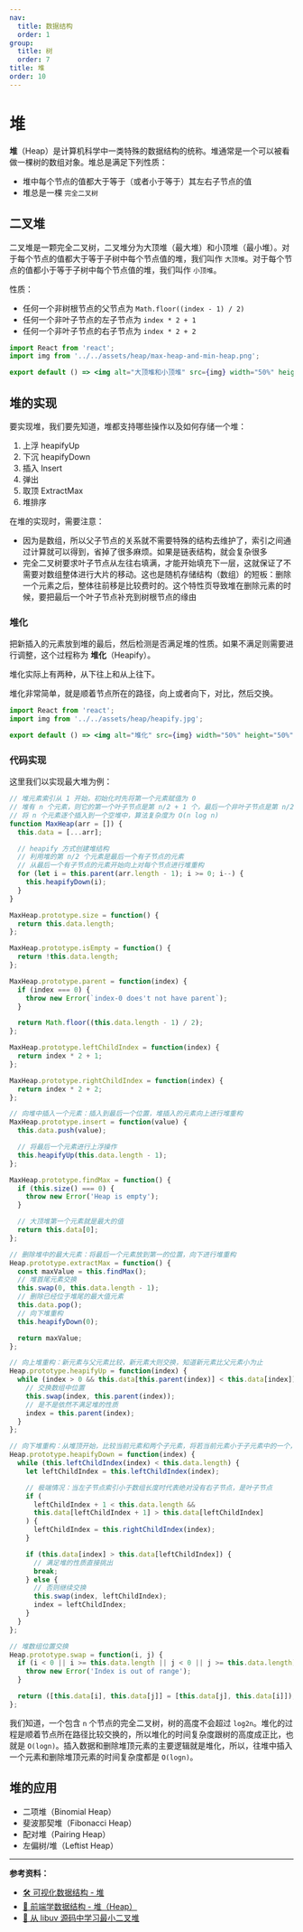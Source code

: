```yaml
---
nav:
  title: 数据结构
  order: 1
group:
  title: 树
  order: 7
title: 堆
order: 10
---
```


# 堆

**堆**（Heap）是计算机科学中一类特殊的数据结构的统称。堆通常是一个可以被看做一棵树的数组对象。堆总是满足下列性质：

- 堆中每个节点的值都大于等于（或者小于等于）其左右子节点的值
- 堆总是一棵 `完全二叉树`

## 二叉堆

二叉堆是一颗完全二叉树，二叉堆分为大顶堆（最大堆）和小顶堆（最小堆）。对于每个节点的值都大于等于子树中每个节点值的堆，我们叫作 `大顶堆`。对于每个节点的值都小于等于子树中每个节点值的堆，我们叫作 `小顶堆`。

性质：

- 任何一个非树根节点的父节点为 `Math.floor((index - 1) / 2)`
- 任何一个非叶子节点的左子节点为 `index * 2 + 1`
- 任何一个非叶子节点的右子节点为 `index * 2 + 2`

```jsx | inline
import React from 'react';
import img from '../../assets/heap/max-heap-and-min-heap.png';

export default () => <img alt="大顶堆和小顶堆" src={img} width="50%" height="50%" />;
```

## 堆的实现

要实现堆，我们要先知道，堆都支持哪些操作以及如何存储一个堆：

1. 上浮 heapifyUp
2. 下沉 heapifyDown
3. 插入 Insert
4. 弹出
5. 取顶 ExtractMax
6. 堆排序

在堆的实现时，需要注意：

- 因为是数组，所以父子节点的关系就不需要特殊的结构去维护了，索引之间通过计算就可以得到，省掉了很多麻烦。如果是链表结构，就会复杂很多
- 完全二叉树要求叶子节点从左往右填满，才能开始填充下一层，这就保证了不需要对数组整体进行大片的移动。这也是随机存储结构（数组）的短板：删除一个元素之后，整体往前移是比较费时的。这个特性页导致堆在删除元素的时候，要把最后一个叶子节点补充到树根节点的缘由

### 堆化

把新插入的元素放到堆的最后，然后检测是否满足堆的性质。如果不满足则需要进行调整，这个过程称为 **堆化**（Heapify）。

堆化实际上有两种，从下往上和从上往下。

堆化非常简单，就是顺着节点所在的路径，向上或者向下，对比，然后交换。

```jsx | inline
import React from 'react';
import img from '../../assets/heap/heapify.jpg';

export default () => <img alt="堆化" src={img} width="50%" height="50%" />;
```

### 代码实现

这里我们以实现最大堆为例：

```js
// 堆元素索引从 1 开始，初始化时先将第一个元素赋值为 0
// 堆有 n 个元素，则它的第一个叶子节点是第 n/2 + 1 个，最后一个非叶子节点是第 n/2 个
// 将 n 个元素逐个插入到一个空堆中，算法复杂度为 O(n log n)
function MaxHeap(arr = []) {
  this.data = [...arr];

  // heapify 方式创建堆结构
  // 利用堆的第 n/2 个元素是最后一个有子节点的元素
  // 从最后一个有子节点的元素开始向上对每个节点进行堆重构
  for (let i = this.parent(arr.length - 1); i >= 0; i--) {
    this.heapifyDown(i);
  }
}

MaxHeap.prototype.size = function() {
  return this.data.length;
};

MaxHeap.prototype.isEmpty = function() {
  return !this.data.length;
};

MaxHeap.prototype.parent = function(index) {
  if (index === 0) {
    throw new Error(`index-0 does't not have parent`);
  }

  return Math.floor((this.data.length - 1) / 2);
};

MaxHeap.prototype.leftChildIndex = function(index) {
  return index * 2 + 1;
};

MaxHeap.prototype.rightChildIndex = function(index) {
  return index * 2 + 2;
};

// 向堆中插入一个元素：插入到最后一个位置，堆插入的元素向上进行堆重构
MaxHeap.prototype.insert = function(value) {
  this.data.push(value);

  // 将最后一个元素进行上浮操作
  this.heapifyUp(this.data.length - 1);
};

MaxHeap.prototype.findMax = function() {
  if (this.size() === 0) {
    throw new Error('Heap is empty');
  }

  // 大顶堆第一个元素就是最大的值
  return this.data[0];
};

// 删除堆中的最大元素：将最后一个元素放到第一的位置，向下进行堆重构
Heap.prototype.extractMax = function() {
  const maxValue = this.findMax();
  // 堆首尾元素交换
  this.swap(0, this.data.length - 1);
  // 删除已经位于堆尾的最大值元素
  this.data.pop();
  // 向下堆重构
  this.heapifyDown(0);

  return maxValue;
};

// 向上堆重构：新元素与父元素比较，新元素大则交换，知道新元素比父元素小为止
Heap.prototype.heapifyUp = function(index) {
  while (index > 0 && this.data[this.parent(index)] < this.data[index]) {
    // 交换数组中位置
    this.swap(index, this.parent(index));
    // 是不是依然不满足堆的性质
    index = this.parent(index);
  }
};

// 向下堆重构：从堆顶开始，比较当前元素和两个子元素，将若当前元素小于子元素中的一个，则将当前元素与较大的子元素交换，知道当前元素大于其子元素
Heap.prototype.heapifyDown = function(index) {
  while (this.leftChildIndex(index) < this.data.length) {
    let leftChildIndex = this.leftChildIndex(index);

    // 极端情况：当左子节点索引小于数组长度时代表绝对没有右子节点，是叶子节点
    if (
      leftChildIndex + 1 < this.data.length &&
      this.data[leftChildIndex + 1] > this.data[leftChildIndex]
    ) {
      leftChildIndex = this.rightChildIndex(index);
    }

    if (this.data[index] > this.data[leftChildIndex]) {
      // 满足堆的性质直接挑出
      break;
    } else {
      // 否则继续交换
      this.swap(index, leftChildIndex);
      index = leftChildIndex;
    }
  }
};

// 堆数组位置交换
Heap.prototype.swap = function(i, j) {
  if (i < 0 || i >= this.data.length || j < 0 || j >= this.data.length) {
    throw new Error('Index is out of range');
  }

  return ([this.data[i], this.data[j]] = [this.data[j], this.data[i]]);
};
```

我们知道，一个包含 `n` 个节点的完全二叉树，树的高度不会超过 `log2​n`。堆化的过程是顺着节点所在路径比较交换的，所以堆化的时间复杂度跟树的高度成正比，也就是 `O(logn)`。插入数据和删除堆顶元素的主要逻辑就是堆化，所以，往堆中插入一个元素和删除堆顶元素的时间复杂度都是 `O(logn)`。

## 堆的应用

- 二项堆（Binomial Heap）
- 斐波那契堆（Fibonacci Heap）
- 配对堆（Pairing Heap）
- 左偏树/堆（Leftist Heap）

---

**参考资料：**

- [🛠 可视化数据结构 - 堆](https://visualgo.net/zh/heap)
- [📝 前端学数据结构 - 堆（Heap）](https://boycgit.github.io/ss-heap/)
- [📝 从 libuv 源码中学习最小二叉堆](https://zhuanlan.zhihu.com/p/91715665)
